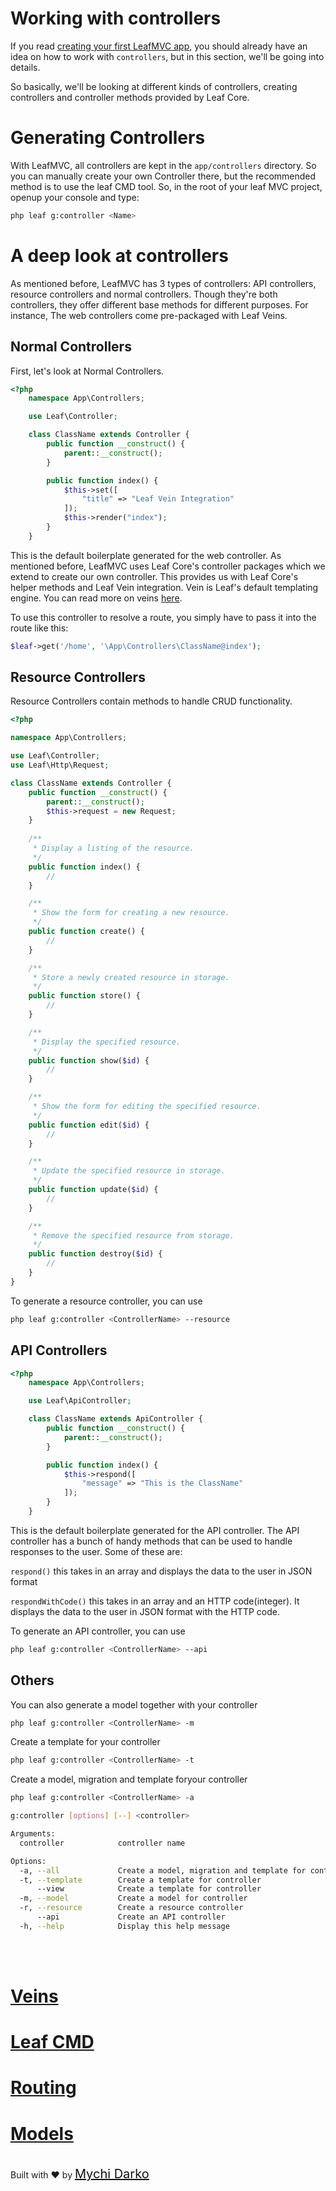 # Working with controllers
If you read [creating your first LeafMVC app](/first-app/), you should already have an idea on how to work with `controllers`, but in this section, we'll be going into details.


So basically, we'll be looking at different kinds of controllers, creating controllers and controller methods provided by Leaf Core.


# Generating Controllers
With LeafMVC, all controllers are kept in the `app/controllers` directory. So you can manually create your own Controller there, but the recommended method is to use the leaf CMD tool. So, in the root of your leaf MVC project, openup your console and type:
```bash
php leaf g:controller <Name>
```

# A deep look at controllers
As mentioned before, LeafMVC has 3 types of controllers: API controllers, resource controllers and normal controllers. Though they're both controllers,  they offer different base methods for different purposes. For instance, The web controllers come pre-packaged with Leaf Veins.


## Normal Controllers
First, let's look at Normal Controllers.
```php
<?php
    namespace App\Controllers;

    use Leaf\Controller;

    class ClassName extends Controller {
        public function __construct() {
            parent::__construct();
        }

        public function index() {
            $this->set([
                "title" => "Leaf Vein Integration"
            ]);
            $this->render("index");
        }
    }
```
This is the default boilerplate generated for the web controller. As mentioned before, LeafMVC uses Leaf Core's controller packages which we extend to create our own controller. This provides us with Leaf Core's helper methods and Leaf Vein integration. Vein is Leaf's  default templating engine. You can read more on veins [here](/veins/).


To use this controller to resolve a route, you simply have to pass it into the route like this:
```php
$leaf->get('/home', '\App\Controllers\ClassName@index');
```


## Resource Controllers
Resource Controllers contain methods to handle CRUD functionality.
```php
<?php

namespace App\Controllers;

use Leaf\Controller;
use Leaf\Http\Request;

class ClassName extends Controller {
    public function __construct() {
        parent::__construct();
        $this->request = new Request;
    }
    
    /**
     * Display a listing of the resource.
     */
    public function index() {
        //
    }

    /**
     * Show the form for creating a new resource.
     */
    public function create() {
        //
    }

    /**
     * Store a newly created resource in storage.
     */
    public function store() {
        //
    }

    /**
     * Display the specified resource.
     */
    public function show($id) {
        //
    }

    /**
     * Show the form for editing the specified resource.
     */
    public function edit($id) {
        //
    }

    /**
     * Update the specified resource in storage.
     */
    public function update($id) {
        //
    }

    /**
     * Remove the specified resource from storage.
     */
    public function destroy($id) {
        //
    }
}
```
To generate a resource controller, you can use

```bash
php leaf g:controller <ControllerName> --resource
```


## API Controllers
```php
<?php
    namespace App\Controllers;

    use Leaf\ApiController;

    class ClassName extends ApiController {
        public function __construct() {
            parent::__construct();
        }

        public function index() {
            $this->respond([
				"message" => "This is the ClassName"
			]);
        }
    }
```
This is the default boilerplate generated for the API controller. The API controller has a bunch of handy methods that can be used to handle responses to the user. Some of these are:


`respond()` this takes in an array and displays the data to the user in JSON format


`respondWithCode()` this takes in an array and an HTTP code(integer). It displays the data to the user in JSON format with the HTTP code.

To generate an API controller, you can use
```bash
php leaf g:controller <ControllerName> --api
```

## Others
You can also generate a model together with your controller
```bash
php leaf g:controller <ControllerName> -m
```

Create a template for your controller
```bash
php leaf g:controller <ControllerName> -t
```

Create a model, migration and template foryour  controller
```bash
php leaf g:controller <ControllerName> -a
```


```bash 
g:controller [options] [--] <controller>

Arguments:
  controller            controller name

Options:
  -a, --all             Create a model, migration and template for controller
  -t, --template        Create a template for controller
      --view            Create a template for controller
  -m, --model           Create a model for controller
  -r, --resource        Create a resource controller
      --api             Create an API controller
  -h, --help            Display this help message
```
<br>
<br>

# <a href="#/veins/">Veins</a>
# <a href="#/cmd/">Leaf CMD</a>
# <a href="#/routing/">Routing</a>
# <a href="#/models/">Models</a>

<br>
Built with ❤ by <a href="https://mychi.netlify.com" style="font-size: 20px; color: #111;" target="_blank">Mychi Darko</a>